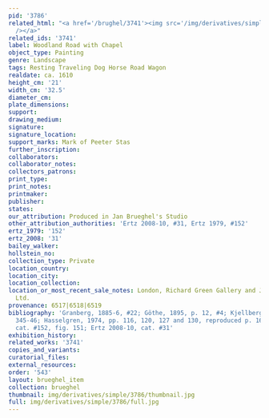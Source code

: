 ```yaml
---
pid: '3786'
related_html: "<a href='/brughel/3741'><img src='/img/derivatives/simple/3741/thumbnail.jpg'
  /></a>"
related_ids: '3741'
label: Woodland Road with Chapel
object_type: Painting
genre: Landscape
tags: Resting Traveling Dog Horse Road Wagon
realdate: ca. 1610
height_cm: '21'
width_cm: '32.5'
diameter_cm: 
plate_dimensions: 
support: 
drawing_medium: 
signature: 
signature_location: 
support_marks: Mark of Peeter Stas
further_inscription: 
collaborators: 
collaborator_notes: 
collectors_patrons: 
print_type: 
print_notes: 
printmaker: 
publisher: 
states: 
our_attribution: Produced in Jan Brueghel's Studio
other_attribution_authorities: 'Ertz 2008-10, #31, Ertz 1979, #152'
ertz_1979: '152'
ertz_2008: '31'
bailey_walker: 
hollstein_no: 
collection_type: Private
location_country: 
location_city: 
location_collection: 
location_or_most_recent_sale_notes: London, Richard Green Gallery and Johnny Van Haeften
  Ltd.
provenance: 6517|6518|6519
bibliography: 'Granberg, 1885-6, #22; Göthe, 1895, p. 12, #4; Kjellberg, 1966, p.
  345-46; Hasselgren, 1974, pp. 116, 120, 127 and 130, reproduced p. 163;; Ertz 1979,
  cat. #152, fig. 151; Ertz 2008-10, cat. #31'
exhibition_history: 
related_works: '3741'
copies_and_variants: 
curatorial_files: 
external_resources: 
order: '543'
layout: brueghel_item
collection: brueghel
thumbnail: img/derivatives/simple/3786/thumbnail.jpg
full: img/derivatives/simple/3786/full.jpg
---
```

